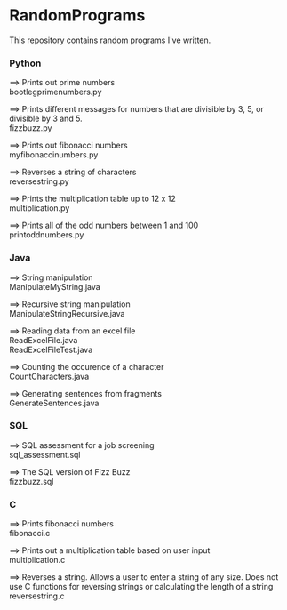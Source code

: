 # RandomPrograms

This repository contains random programs I've written.

### Python  
==> Prints out prime numbers  
bootlegprimenumbers.py  

==> Prints different messages for numbers that are divisible by 3, 5, or divisible by 3 and 5.  
fizzbuzz.py  

==> Prints out fibonacci numbers  
myfibonaccinumbers.py  

==> Reverses a string of characters  
reversestring.py  

==> Prints the multiplication table up to 12 x 12  
multiplication.py  

==> Prints all of the odd numbers between 1 and 100  
printoddnumbers.py  



### Java  
==> String manipulation  
ManipulateMyString.java  

==> Recursive string manipulation  
ManipulateStringRecursive.java  

==> Reading data from an excel file  
ReadExcelFile.java  
ReadExcelFileTest.java  

==> Counting the occurence of a character  
CountCharacters.java  

==> Generating sentences from fragments  
GenerateSentences.java  

 

### SQL
==> SQL assessment for a job screening  
sql_assessment.sql  

==> The SQL version of Fizz Buzz  
fizzbuzz.sql  



### C
==> Prints fibonacci numbers  
fibonacci.c  

==> Prints out a multiplication table based on user input  
multiplication.c  

==> Reverses a string. Allows a user to enter a string of any size. Does not use C functions for reversing strings or calculating the length of a string  
reversestring.c  
